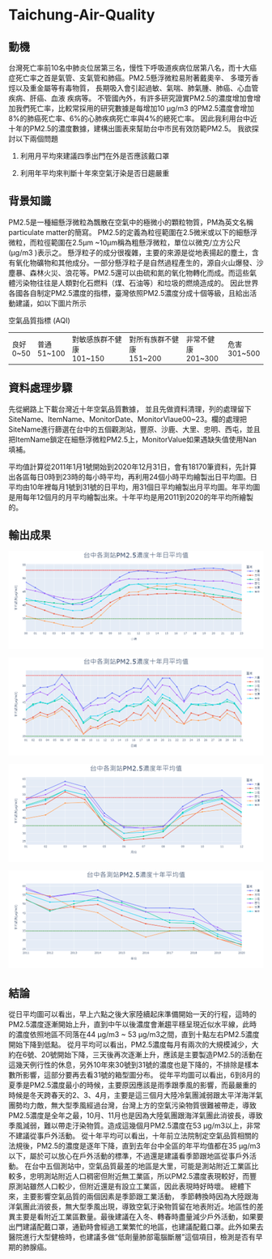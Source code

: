 # Taichung-Air-Quality

## 動機
台灣死亡率前10名中肺炎位居第三名，慢性下呼吸道疾病位居第八名，而十大癌症死亡率之首是氣管、支氣管和肺癌。PM2.5懸浮微粒易附著戴奧辛、 多環芳香烴以及重金屬等有毒物質， 長期吸入會引起過敏、氣喘、肺氣腫、肺癌、心血管疾病、肝癌、血液 疾病等。
不管國內外，有許多研究證實PM2.5的濃度增加會增加我們死亡率，比較常採用的研究數據是每增加10 μg/m3 的PM2.5濃度會增加8%的肺癌死亡率、6%的心肺疾病死亡率與4%的總死亡率。
因此我利用台中近十年的PM2.5的濃度數據，建構出圖表來幫助台中市民有效防範PM2.5。
我欲探討以下兩個問題

1.	利用月平均來建議四季出門在外是否應該戴口罩

2.	利用年平均來判斷十年來空氣汙染是否日趨嚴重

## 背景知識
PM2.5是一種細懸浮微粒為飄散在空氣中的極微小的顆粒物質，PM為英文名稱 particulate matter的簡寫。 PM2.5的定義為粒徑範圍在2.5微米或以下的細懸浮微粒，而粒徑範圍在2.5μm ~10μm稱為粗懸浮微粒，單位以微克/立方公尺(μg/m3 )表示之。
懸浮粒子的成分很複雜，主要的來源是從地表揚起的塵土，含有氧化物礦物和其他成分。一部分懸浮粒子是自然過程產生的，源自火山爆發、沙塵暴、森林火災、浪花等。PM2.5還可以由硫和氮的氧化物轉化而成。而這些氣體污染物往往是人類對化石燃料（煤、石油等）和垃圾的燃燒造成的。
因此世界各國各自制定PM2.5濃度的指標，臺灣依照PM2.5濃度分成十個等級，且給出活動建議，如以下圖片所示

<div class="MyTable AQI">
    <p class="MyCaption">空氣品質指標 (AQI)</p>
    <div class="AQIlegend">
        <table>
            <tbody>
                <tr>
                    <td>
                        <span class="bor-top-green">良好<br>
                            0~50</span>
                        </td>
                        <td>
                            <span class="bor-top-yellow">普通<br>
                            51~100</span>
                        </td>
                        <td>
                            <span class="bor-top-orange">對敏感族群不健康<br>
                            101~150</span>
                        </td>
                        <td>
                            <span class="bor-top-red">對所有族群不健康<br>
                            151~200</span>
                        </td>
                        <td>
                            <span class="bor-top-purple">非常不健康<br>
                            201~300</span>
                        </td>
                        <td>
                            <span class="bor-top-brown">危害<br>
                            301~500</span>
                    </td>
                </tr>
            </tbody>
        </table>
    </div>
</div>

## 資料處理步驟

先從網路上下載台灣近十年空氣品質數據， 並且先做資料清理，列的處理留下SiteName、ItemName、MonitorDate、MonitorVlaue00~23。欄的處理把SiteName進行篩選在台中的五個觀測站，豐原、沙鹿、大里、忠明、西屯，並且把ItemName鎖定在細懸浮微粒PM2.5上，MonitorValue如果遇缺失值使用Nan填補。

平均值計算從2011年1月1號開始到2020年12月31日，會有18170筆資料，先計算出各區每日0時到23時的每小時平均，再利用24個小時平均繪製出日平均圖。日平均由10年裡每月1號到31號的日平均，用31個日平均繪製出月平均圖。年平均圖是用每年12個月的月平均繪製出來。十年平均是用2011到2020的年平均所繪製的。


## 輸出成果

![日平均](https://github.com/leeeating/Taichung-Air-Quality/blob/main/%E6%97%A5%E5%B9%B3%E5%9D%87.png)

![月平均](https://github.com/leeeating/Taichung-Air-Quality/blob/main/%E6%9C%88%E5%B9%B3%E5%9D%87.png)

![年平均](https://github.com/leeeating/Taichung-Air-Quality/blob/main/%E5%B9%B4%E5%B9%B3%E5%9D%87.png)

![十年平均](https://github.com/leeeating/Taichung-Air-Quality/blob/main/%E5%8D%81%E5%B9%B4%E5%B9%B3%E5%9D%87.png)


## 結論

從日平均圖可以看出，早上六點之後大家陸續起床準備開始一天的行程，這時的PM2.5濃度逐漸開始上升，直到中午以後濃度會漸趨平穩呈現近似水平線，此時的濃度依照地區不同落在44 μg/m3 ~ 53 μg/m3之間，直到十點左右PM2.5濃度開始下降到低點。
從月平均可以看出，PM2.5濃度每月有兩次的大規模減少，大約在6號、20號開始下降，三天後再次逐漸上升，應該是主要製造PM2.5的活動在這幾天例行性的休息，另外10年來30號到31號的濃度也是下降的，不排除是樣本數所影響，這部分要再去看31號的箱型圖分布。
從年平均圖可以看出，6到8月的夏季是PM2.5濃度最小的時候，主要原因應該是雨季跟季風的影響，而最嚴重的時候是冬天跨春天的2、3、4月，主要是這三個月大陸冷氣團減弱跟太平洋海洋氣團勢均力敵，無大型季風經過台灣，台灣上方的空氣污染物質很難被帶走，導致PM2.5濃度是全年之最，10月、11月也是因為大陸氣團跟海洋氣團此消彼長，導致季風減弱，難以帶走汙染物質。造成這幾個月PM2.5濃度在53 μg/m3以上，非常不建議從事戶外活動。
從十年平均可以看出，十年前立法院制定空氣品質相關的法規後，PM2.5的濃度是逐年下降，直到去年台中全區的年平均值都在35 μg/m3以下，屬於可以放心在戶外活動的標準，不過還是建議看季節跟地區從事戶外活動。
在台中五個測站中，空氣品質最差的地區是大里，可能是測站附近工業區比較多，忠明測站附近人口稠密但附近無工業區，所以PM2.5濃度表現較好，而豐原測站雖然人口較少，但附近還是有設立工業區，因此表現時好時壞。
總體下來，主要影響空氣品質的兩個因素是季節跟工業活動，
季節轉換時因為大陸跟海洋氣團此消彼長，無大型季風出現，導致空氣汙染物質留在地表附近。地區性的差異主要是看附近工業區數量。最後建議在入冬、轉春時盡量減少戶外活動，如果要出門建議配戴口罩，通勤時會經過工業繁忙的地區，也建議配戴口罩。此外如果去醫院進行大型健檢時，也建議多做“低劑量肺部電腦斷層”這個項目，檢測是否有早期的肺腺癌。
